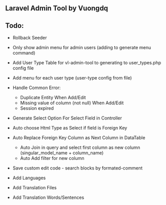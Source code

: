 ## Laravel Admin Tool by Vuongdq

## Todo:
- Rollback Seeder

- Only show admin menu for admin users (adding to generate menu command)
- Add User Type Table for vl-admin-tool to generating to user_types.php config file
- Add menu for each user type (user-type config from file)

- Handle Common Error:
    + Duplicate Entity When Add/Edit
    + Missing value of column (not null) When Add/Edit
    + Session expired
    

- Generate Select Option For Select Field in Controller
- Auto choose Html Type as Select if field is Foreign Key
- Auto Replace Foreign Key Column as Next Column in DataTable
    + Auto Join in query and select first column as new column (singular_model_name + column_name)
    + Auto Add filter for new column
    
- Save custom edit code - search blocks by formated-comment    

- Add Languages
- Add Translation Files
- Add Translation Words/Sentences
